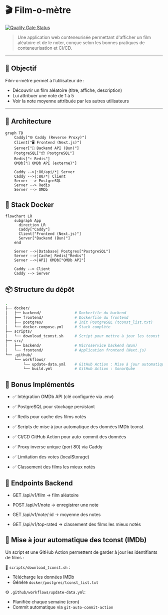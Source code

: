 # 🎬 Film-o-mètre

[![Quality Gate Status](https://sonarqube.delpech.info/api/project_badges/measure?project=UpjvIutAmiens_r4-b-8-virtu-2025_project_W_Abass_Hammed_7b5c0d02-fa79-4e68-9bbf-aba8d2f36cd7&metric=alert_status&token=sqb_5c0055004a0566f3f966c2de4c3d82bb279855e6)](https://sonarqube.delpech.info/dashboard?id=UpjvIutAmiens_r4-b-8-virtu-2025_project_W_Abass_Hammed_7b5c0d02-fa79-4e68-9bbf-aba8d2f36cd7)

> Une application web conteneurisée permettant d'afficher un film aléatoire et de le noter, conçue selon les bonnes pratiques de conteneurisation et CI/CD.

---

## 🚀 Objectif

Film-o-mètre permet à l’utilisateur de :

- Découvrir un film aléatoire (titre, affiche, description)
- Lui attribuer une note de 1 à 5
- Voir la note moyenne attribuée par les autres utilisateurs

---

## 🧱 Architecture

```mermaid
graph TD
    Caddy["🌐 Caddy (Reverse Proxy)"]
    Client["🖥️ Frontend (Next.js)"]
    Server["🧠 Backend API (Bun)"]
    PostgreSQL["📦 PostgreSQL"]
    Redis["⚡ Redis"]
    OMDb["🎥 OMDb API (externe)"]

    Caddy -->|:80/api/*| Server
    Caddy -->|:80/*| Client
    Server --> PostgreSQL
    Server --> Redis
    Server --> OMDb
```

## 🐳 Stack Docker

```mermaid
flowchart LR
    subgraph App
      direction LR
      Caddy["Caddy"]
      Client["Frontend (Next.js)"]
      Server["Backend (Bun)"]
    end

    Server -->|Database| Postgres["PostgreSQL"]
    Server -->|Cache| Redis["Redis"]
    Server -->|API| OMDb["OMDb API"]

    Caddy --> Client
    Caddy --> Server
```

## 📦 Structure du dépôt

```bash
.
├── docker/
│   ├── backend/               # Dockerfile du backend
│   ├── frontend/              # Dockerfile du frontend
│   ├── postgres/              # Init PostgreSQL (tconst_list.txt)
│   └── docker-compose.yml     # Stack complète
├── scripts/
│   └── download_tconst.sh     # Script pour mettre à jour les tconst
├── src/
│   ├── backend/               # Microservice backend (Bun)
│   └── frontend/              # Application frontend (Next.js)
└── .github/
    └── workflows/
        └── update-data.yml    # GitHub Action : Mise à jour automatique des données
        └── build.yml          # GitHub Action : SonarQube
```

## 🎁 Bonus Implémentés

- ✅ Intégration OMDb API (clé configurée via .env)

- ✅ PostgreSQL pour stockage persistant

- ✅ Redis pour cache des films notés

- ✅ Scripts de mise à jour automatique des données IMDb tconst

- ✅ CI/CD GitHub Action pour auto-commit des données

- ✅ Proxy inverse unique (port 80) via Caddy

- ✅ Limitation des votes (localStorage)

- ✅ Classement des films les mieux notés

## 🧪 Endpoints Backend

- GET /api/v1/film → film aléatoire

- POST /api/v1/note → enregistrer une note

- GET /api/v1/note/:id → moyenne des notes

- GET /api/v1/top-rated → classement des films les mieux notés

## 🔄 Mise à jour automatique des tconst (IMDb)

Un script et une GitHub Action permettent de garder à jour les identifiants de films :

📄 `scripts/download_tconst.sh` :

- Télécharge les données IMDb
- Génére `docker/postgres/tconst_list.txt`

⚙️ `.github/workflows/update-data.yml`:

- Planifiée chaque semaine (cron)
- Commit automatique via `git-auto-commit-action`
